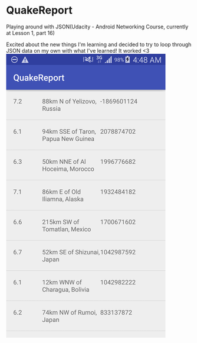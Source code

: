 # QuakeReport
Playing around with JSON(Udacity - Android Networking Course, currently at Lesson 1, part 16)

Excited about the new things I'm learning and decided to try to loop through JSON data on my own with what I've learned! It worked <3
![Alt text](Screenshot/Screenshot_2017-11-23-04-48-21.png?raw=true "Optional Title")

